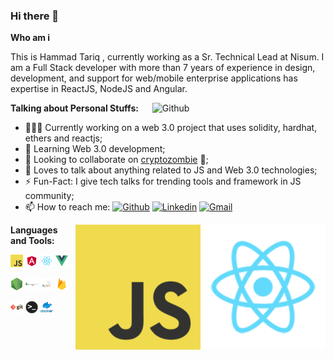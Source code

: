 ### Hi there 👋


**Who am i**

This is Hammad Tariq , currently working as a Sr. Technical Lead at Nisum. I am a Full Stack developer with more than 7 years of experience in design, development, and support for web/mobile enterprise applications has expertise in ReactJS, NodeJS and Angular.

<img width="55%" align="right" alt="Github" src="https://raw.githubusercontent.com/onimur/.github/master/.resources/git-header.svg" />
    
**Talking about Personal Stuffs:**

- 👨🏽‍💻 Currently working on a web 3.0 project that uses solidity, hardhat, ethers and reactjs;
- 🌱 Learning Web 3.0 development; 
- 👯 Looking to collaborate on [cryptozombie](https://github.com/loomnetwork/cryptozombies-lesson-code) 🤝;
- 💬 Loves to talk about anything related to JS and Web 3.0 technologies;
- ⚡️ Fun-Fact: I give tech talks for trending tools and framework in JS community;
- 📫 How to reach me:
[![Github](https://img.shields.io/badge/-Github-000?style=flat&logo=Github&logoColor=white)](https://github.com/hammadtariq/)
[![Linkedin](https://img.shields.io/badge/-LinkedIn-blue?style=flat&logo=Linkedin&logoColor=white)](https://www.linkedin.com/in/hammadtariq1/)
[![Gmail](https://img.shields.io/badge/-Gmail-c14438?style=flat&logo=Gmail&logoColor=white)](mailto:hammadtariq65@gmail.com)


<img height="200" align="right" src="https://raw.githubusercontent.com/github/explore/80688e429a7d4ef2fca1e82350fe8e3517d3494d/topics/react-native/react-native.png">
<img height="200" align="right"  src="https://raw.githubusercontent.com/github/explore/59009b1589a883459c0ae19044e3e7e3ec0c4e0a/topics/javascript/javascript.png">

**Languages and Tools:**  

<code><img height="20" src="https://raw.githubusercontent.com/github/explore/59009b1589a883459c0ae19044e3e7e3ec0c4e0a/topics/javascript/javascript.png"></code>
<code><img height="20" src="https://raw.githubusercontent.com/github/explore/80688e429a7d4ef2fca1e82350fe8e3517d3494d/topics/angular/angular.png"></code>
<code><img height="20" src="https://raw.githubusercontent.com/github/explore/80688e429a7d4ef2fca1e82350fe8e3517d3494d/topics/react/react.png"></code>
<code><img height="20" src="https://raw.githubusercontent.com/github/explore/59009b1589a883459c0ae19044e3e7e3ec0c4e0a/topics/vue/vue.png"></code>

<code><img height="20" src="https://raw.githubusercontent.com/github/explore/80688e429a7d4ef2fca1e82350fe8e3517d3494d/topics/nodejs/nodejs.png"></code>
<code><img height="20" src="https://raw.githubusercontent.com/github/explore/80688e429a7d4ef2fca1e82350fe8e3517d3494d/topics/mongodb/mongodb.png"></code>
<code><img height="20" src="https://raw.githubusercontent.com/github/explore/80688e429a7d4ef2fca1e82350fe8e3517d3494d/topics/mysql/mysql.png"></code>
<code><img height="20" src="https://raw.githubusercontent.com/github/explore/80688e429a7d4ef2fca1e82350fe8e3517d3494d/topics/firebase/firebase.png"></code>

<code><img height="20" src="https://raw.githubusercontent.com/github/explore/80688e429a7d4ef2fca1e82350fe8e3517d3494d/topics/git/git.png"></code>
<code><img height="20" src="https://raw.githubusercontent.com/github/explore/80688e429a7d4ef2fca1e82350fe8e3517d3494d/topics/terminal/terminal.png"></code>
<code><img height="20" src="https://raw.githubusercontent.com/github/explore/80688e429a7d4ef2fca1e82350fe8e3517d3494d/topics/docker/docker.png"></code>
